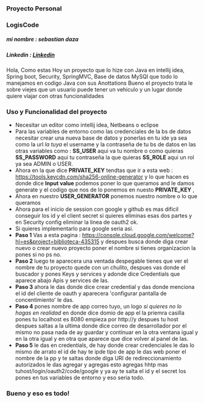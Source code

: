 ### Proyecto Personal

### **LogisCode**
##### **mi nombre : sebastian daza**

##### Linkedin : [Linkedin](https://www.linkedin.com/in/sebastian-daza-nieto-98b306303/ "Linkedin")

<p>
Hola, Como estas Hoy un proyecto que lo hize con Java en intellij idea, Spring boot, Security, SpringMVC, Base de datos MySQl que todo lo manejamos en codigo Java con sus Anottations Bueno el proyecto trata le sobre viejes que un usuario puede tener un vehiculo y un lugar donde quiere viajar con otras funcionalidades
</p>

### **Uso y Funcionalidad del proyecto**

- Necesitar un editor como intellij idea, Netbeans o eclipse
- Para las variables de entorno como las credenciales de la bs de datos necesitar crear una nueva base de datos y ponerlas en tu ide ya sea como la url *la tuya* el username y la contraseña de tu bs de datos en las otras variables como : **SS_USER** aqui va tu nombre o como quieras **SS_PASSWORD** aqui tu contraseña la que quieras **SS_ROLE** aqui un rol ya sea ADMIN o USER.
- Ahora en la que dice **PRIVATE_KEY** tendtas que ir a esta web : https://tools.keycdn.com/sha256-online-generator
y lo que hacen es donde dice **Input value** podemos poner lo que queramos and le damos generate y el codigo que nos de lo ponemos en nuesto **PRIVATE_KEY** , 
- Ahora en nuestro **USER_GENERATOR** ponemos nuestro nombre o lo que queramos
- Ahora para el inicio de session con google y github es mas dificil conseguir los id y el client secret si quieres eliminas esas dos partes y en Security config eliminar la linea de oauth2 ok. 
- Si quieres implementarlo para google seria asi.
- **Paso 1** Vas a esta pagina : https://console.cloud.google.com/welcome?hl=es&project=biblioteca-435315 y despues busca donde diga crear nuevo o crear nuevo proyecto
poner el nombre si tienes organizacion la pones si no ps no.
- **Paso 2** luego te aparecera una ventada despegable tienes que ver el nombre de tu proyecto quede con un chulito, despues vas donde el buscador y pones Keys y services y adonde dice Credentials que aparece abajo Apis y services de las.
- **Paso 3** ahora le das donde dice crear credential y das donde menciona el id del cliente de oauth y aparecera 'configurar pantalla de concentimiento' le das.
- **Paso 4** pones nombre de app correo tuyo, un logo *si quieres no lo hagas en realidad* en donde dice domio de app el la priemra casilla pones tu localhost es 8080 empieza por http://y despues tu host
despues saltas a la ultima donde dice correo de desarrollador por el mismo no pasa nada de ay guardar y continuar en la otra ventana igual y en la otra igual y en otra que aparece que dice volver al panel de las.
- **Paso 5** le das en credentials, de hay donde crear credenciales le das lo mismo de arrato el id de hay te ipde tipo de app le das web poner el nombre de la pp y te saltas donde diga URI de redireccionamiento autorizados le das agregar y agregas esto agregas hhtp mas tuhost/login/oauth2/code/google y ya ay te salta el id y el secret los pones en tus variables de entorno y eso seria todo.

### **Bueno y eso es todo!**
